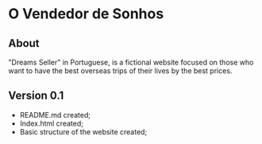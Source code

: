 # O Vendedor de Sonhos

## About
"Dreams Seller" in Portuguese, is a fictional website focused on those who want to have the best overseas trips of their lives by the best prices.

## Version 0.1
- README.md created;
- Index.html created;
- Basic structure of the website created;